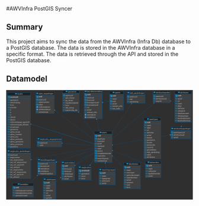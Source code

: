 #AWVInfra PostGIS Syncer

## Summary
This project aims to sync the data from the AWVInfra (Infra Db) database to a PostGIS database. The data is stored in the AWVInfra database in a specific format. The data is retrieved through the API and stored in the PostGIS database.

## Datamodel
![datamodel](./datamodel.png)

